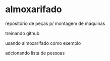 # almoxarifado
repositório de peças p/ montagem de máquinas

treinando github

usando almoxarifado como exemplo

adcionando lista de pessoas